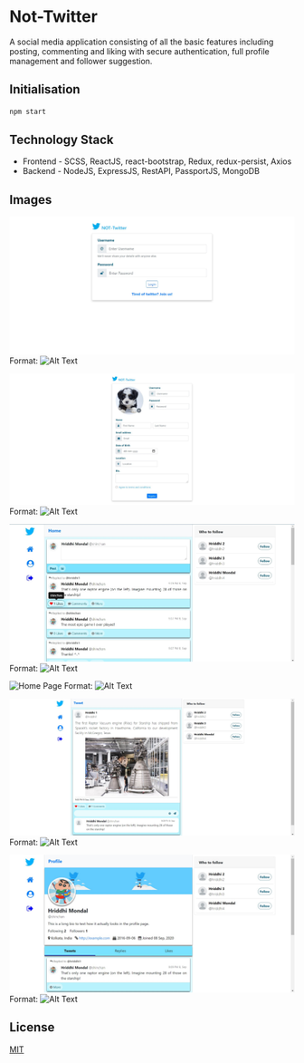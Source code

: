 # Not-Twitter

A social media application consisting of all the basic features including posting, commenting and liking with secure authentication, full profile management and follower suggestion.

## Initialisation

```bash
npm start
```

## Technology Stack

- Frontend - SCSS, ReactJS, react-bootstrap, Redux, redux-persist, Axios
- Backend - NodeJS, ExpressJS, RestAPI, PassportJS, MongoDB

## Images

![Login Page](/public/login_page.jpg)
Format: ![Alt Text](url)

![Registration Page](/public/registration_page.jpg)
Format: ![Alt Text](url)

![Home Page](/public/home_page.jpg)
Format: ![Alt Text](url)

![Home Page](/public/home_page_2.jpg)
Format: ![Alt Text](url)

![Expanded Tweet Page](/public/expanded_tweet_view.jpg)
Format: ![Alt Text](url)

![Profile Page](/public/profile_page.jpg)
Format: ![Alt Text](url)

## License
[MIT](https://choosealicense.com/licenses/mit/)